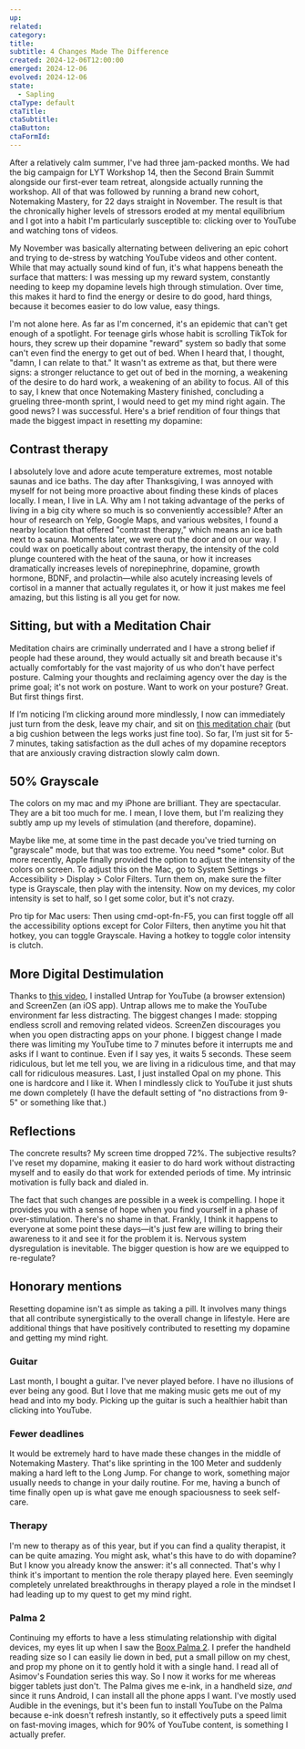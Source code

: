 ```yaml
---
up: 
related: 
category: 
title: 
subtitle: 4 Changes Made The Difference
created: 2024-12-06T12:00:00
emerged: 2024-12-06
evolved: 2024-12-06
state:
  - Sapling
ctaType: default
ctaTitle: 
ctaSubtitle: 
ctaButton: 
ctaFormId: 
---
```


After a relatively calm summer, I've had three jam-packed months. We had the big campaign for LYT Workshop 14, then the Second Brain Summit alongside our first-ever team retreat, alongside actually running the workshop. All of that was followed by running a brand new cohort, Notemaking Mastery, for 22 days straight in November. The result is that the chronically higher levels of stressors eroded at my mental equilibrium and I got into a habit I'm particularly susceptible to: clicking over to YouTube and watching tons of videos.

My November was basically alternating between delivering an epic cohort and trying to de-stress by watching YouTube videos and other content. While that may actually sound kind of fun, it's what happens beneath the surface that matters: I was messing up my reward system, constantly needing to keep my dopamine levels high through stimulation. Over time, this makes it hard to find the energy or desire to do good, hard things, because it becomes easier to do low value, easy things.

I'm not alone here. As far as I'm concerned, it's an epidemic that can't get enough of a spotlight. For teenage girls whose habit is scrolling TikTok for hours, they screw up their dopamine "reward" system so badly that some can't even find the energy to get out of bed. When I heard that, I thought, "damn, I can relate to that." It wasn't as extreme as that, but there were signs: a stronger reluctance to get out of bed in the morning, a weakening of the desire to do hard work, a weakening of an ability to focus. All of this to say, I knew that once Notemaking Mastery finished, concluding a grueling three-month sprint, I would need to get my mind right again. The good news? I was successful. Here's a brief rendition of four things that made the biggest impact in resetting my dopamine:

## Contrast therapy

I absolutely love and adore acute temperature extremes, most notable saunas and ice baths. The day after Thanksgiving, I was annoyed with myself for not being more proactive about finding these kinds of places locally. I mean, I live in LA. Why am I not taking advantage of the perks of living in a big city where so much is so conveniently accessible? After an hour of research on Yelp, Google Maps, and various websites, I found a nearby location that offered "contrast therapy," which means an ice bath next to a sauna. Moments later, we were out the door and on our way. I could wax on poetically about contrast therapy, the intensity of the cold plunge countered with the heat of the sauna, or how it increases dramatically increases levels of norepinephrine, dopamine, growth hormone, BDNF, and prolactin—while also acutely increasing levels of cortisol in a manner that actually regulates it, or how it just makes me feel amazing, but this listing is all you get for now.

## Sitting, but with a Meditation Chair

Meditation chairs are criminally underrated and I have a strong belief if people had these around, they would actually sit and breath because it's actually comfortably for the vast majority of us who don't have perfect posture. Calming your thoughts and reclaiming agency over the day is the prime goal; it's not work on posture. Want to work on your posture? Great. But first things first.

If I’m noticing I’m clicking around more mindlessly, I now can immediately just turn from the desk, leave my chair, and sit on [this meditation chair](https://amzn.to/4f4oNMX) (but a big cushion between the legs works just fine too). So far, I’m just sit for 5-7 minutes, taking satisfaction as the dull aches of my dopamine receptors that are anxiously craving distraction slowly calm down.

## 50% Grayscale

The colors on my mac and my iPhone are brilliant. They are spectacular. They are a bit too much for me. I mean, I love them, but I'm realizing they subtly amp up my levels of stimulation (and therefore, dopamine).

Maybe like me, at some time in the past decade you've tried turning on "grayscale" mode, but that was too extreme. You need \*some\* color. But more recently, Apple finally provided the option to adjust the intensity of the colors on screen. To adjust this on the Mac, go to System Settings > Accessibility > Display > Color Filters. Turn them on, make sure the filter type is Grayscale, then play with the intensity. Now on my devices, my color intensity is set to half, so I get some color, but it's not crazy.

Pro tip for Mac users: Then using cmd-opt-fn-F5, you can first toggle off all the accessibility options except for Color Filters, then anytime you hit that hotkey, you can toggle Grayscale. Having a hotkey to toggle color intensity is clutch.

## More Digital Destimulation

Thanks to [this video](https://www.youtube.com/watch?v=K0QeSpu26wM), I installed Untrap for YouTube (a browser extension) and ScreenZen (an iOS app). Untrap allows me to make the YouTube environment far less distracting. The biggest changes I made: stopping endless scroll and removing related videos. ScreenZen discourages you when you open distracting apps on your phone. I biggest change I made there was limiting my YouTube time to 7 minutes before it interrupts me and asks if I want to continue. Even if I say yes, it waits 5 seconds. These seem ridiculous, but let me tell you, we are living in a ridiculous time, and that may call for ridiculous measures. Last, I just installed Opal on my phone. This one is hardcore and I like it. When I mindlessly click to YouTube it just shuts me down completely (I have the default setting of "no distractions from 9-5" or something like that.)

## Reflections

The concrete results? My screen time dropped 72%. The subjective results? I've reset my dopamine, making it easier to do hard work without distracting myself and to easily do that work for extended periods of time. My intrinsic motivation is fully back and dialed in.

The fact that such changes are possible in a week is compelling. I hope it provides you with a sense of hope when you find yourself in a phase of over-stimulation. There's no shame in that. Frankly, I think it happens to everyone at some point these days—it's just few are willing to bring their awareness to it and see it for the problem it is. Nervous system dysregulation is inevitable. The bigger question is how are we equipped to re-regulate?

## Honorary mentions

Resetting dopamine isn't as simple as taking a pill. It involves many things that all contribute synergistically to the overall change in lifestyle. Here are additional things that have positively contributed to resetting my dopamine and getting my mind right.

### Guitar

Last month, I bought a guitar. I've never played before. I have no illusions of ever being any good. But I love that me making music gets me out of my head and into my body. Picking up the guitar is such a healthier habit than clicking into YouTube.

### Fewer deadlines

It would be extremely hard to have made these changes in the middle of Notemaking Mastery. That's like sprinting in the 100 Meter and suddenly making a hard left to the Long Jump. For change to work, something major usually needs to change in your daily routine. For me, having a bunch of time finally open up is what gave me enough spaciousness to seek self-care.

### Therapy
  
I'm new to therapy as of this year, but if you can find a quality therapist, it can be quite amazing. You might ask, what's this have to do with dopamine? But I know you already know the answer: it's all connected. That's why I think it's important to mention the role therapy played here. Even seemingly completely unrelated breakthroughs in therapy played a role in the mindset I had leading up to my quest to get my mind right.

### Palma 2

Continuing my efforts to have a less stimulating relationship with digital devices, my eyes lit up when I saw the [Boox Palma 2](https://amzn.to/3ZDN8oq). I prefer the handheld reading size so I can easily lie down in bed, put a small pillow on my chest, and prop my phone on it to gently hold it with a single hand. I read all of Asimov's Foundation series this way. So I now it works for me whereas bigger tablets just don't. The Palma gives me e-ink, in a handheld size, *and* since it runs Android, I can install all the phone apps I want. I've mostly used Audible in the evenings, but it's been fun to install YouTube on the Palma because e-ink doesn't refresh instantly, so it effectively puts a speed limit on fast-moving images, which for 90% of YouTube content, is something I actually prefer.